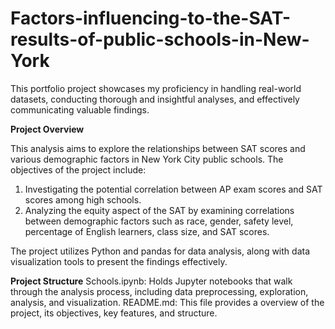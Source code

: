 # Factors-influencing-to-the-SAT-results-of-public-schools-in-New-York 
This portfolio project showcases my proficiency in handling real-world datasets, conducting thorough and insightful analyses, and effectively communicating valuable findings.

**Project Overview**

This analysis aims to explore the relationships between SAT scores and various demographic factors in New York City public schools. The objectives of the project include:

1. Investigating the potential correlation between AP exam scores and SAT scores among high schools.
2. Analyzing the equity aspect of the SAT by examining correlations between demographic factors such as race, gender, safety level, percentage of English learners, class size, and SAT scores.

The project utilizes Python and pandas for data analysis, along with data visualization tools to present the findings effectively.

**Project Structure**
Schools.ipynb: Holds Jupyter notebooks that walk through the analysis process, including data preprocessing, exploration, analysis, and visualization.
README.md: This file provides a overview of the project, its objectives, key features, and structure.
